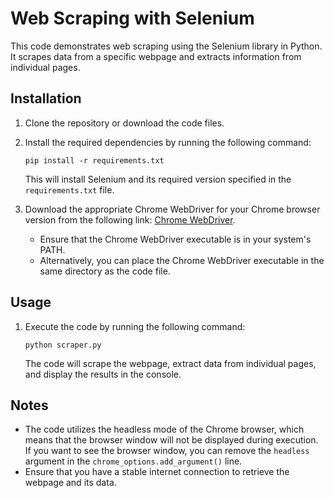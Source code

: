 # Web Scraping with Selenium

This code demonstrates web scraping using the Selenium library in Python. It scrapes data from a specific webpage and extracts information from individual pages.

## Installation

1. Clone the repository or download the code files.
2. Install the required dependencies by running the following command:

   ```
   pip install -r requirements.txt
   ```

   This will install Selenium and its required version specified in the `requirements.txt` file.

3. Download the appropriate Chrome WebDriver for your Chrome browser version from the following link: [Chrome WebDriver](https://sites.google.com/a/chromium.org/chromedriver/downloads).

   - Ensure that the Chrome WebDriver executable is in your system's PATH.
   - Alternatively, you can place the Chrome WebDriver executable in the same directory as the code file.

## Usage

1. Execute the code by running the following command:

   ```
   python scraper.py
   ```

   The code will scrape the webpage, extract data from individual pages, and display the results in the console.

## Notes

- The code utilizes the headless mode of the Chrome browser, which means that the browser window will not be displayed during execution. If you want to see the browser window, you can remove the `headless` argument in the `chrome_options.add_argument()` line.
- Ensure that you have a stable internet connection to retrieve the webpage and its data.
